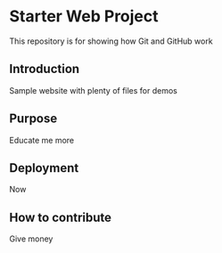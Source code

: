 # Starter Web Project

This repository is for showing how Git and GitHub work

## Introduction

Sample website with plenty of files for demos
## Purpose
Educate me more
## Deployment
Now
## How to contribute
Give money